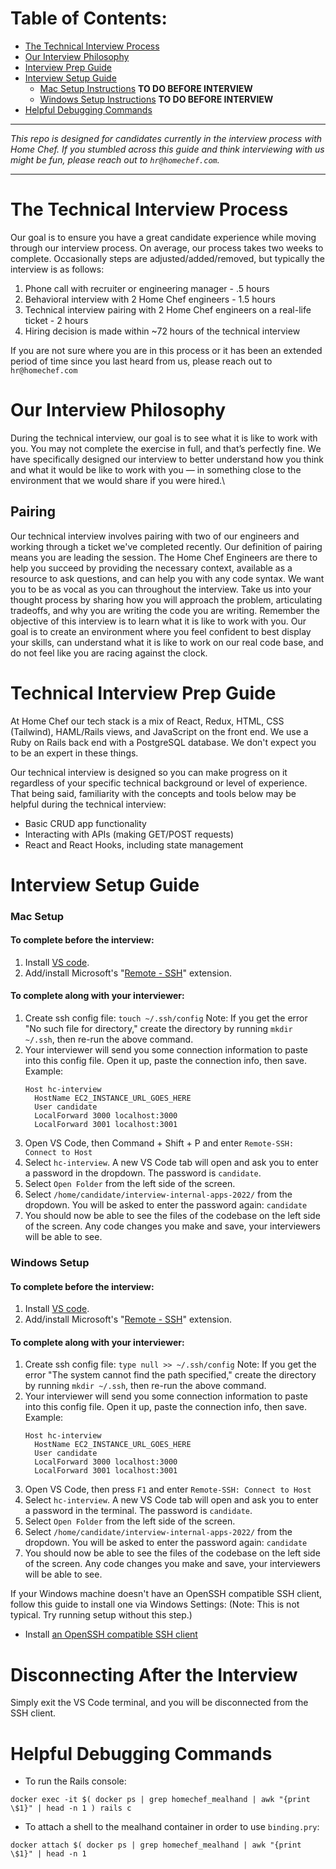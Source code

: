 # Table of Contents:
 - [The Technical Interview Process](#Home-Chef-Tech-Candidate-Interview-Process)
 - [Our Interview Philosophy](#Home-Chef-Technical-Interview-Philosophy)
 - [Interview Prep Guide](#Candidate-Technical-Interview-Prep-Guide)
 - [Interview Setup Guide](#Candidate-Technical-Interview-Setup-Guide)
    - [Mac Setup Instructions](#Mac-Setup) **TO DO BEFORE INTERVIEW**
    - [Windows Setup Instructions](#Windows-Setup) **TO DO BEFORE INTERVIEW**
 - [Helpful Debugging Commands](#Helpful-Debugging-Commands)

---

*This repo is designed for candidates currently in the interview process with Home Chef. If you stumbled across this guide and think interviewing with us might be fun, please reach out to `hr@homechef.com`.*

---

# The Technical Interview Process

Our goal is to ensure you have a great candidate experience while moving through our interview process. On average, our process takes two weeks to complete. Occasionally steps are adjusted/added/removed, but typically the interview is as follows:

 1. Phone call with recruiter or engineering manager - .5 hours
 2. Behavioral interview with 2 Home Chef engineers - 1.5 hours
 3. Technical interview pairing with 2 Home Chef engineers on a real-life ticket - 2 hours
 4. Hiring decision is made within ~72 hours of the technical interview

If you are not sure where you are in this process or it has been an extended period of time since you last heard from us, please reach out to `hr@homechef.com`

# Our Interview Philosophy

During the technical interview, our goal is to see what it is like to work with you. You may not complete the exercise in full, and that’s perfectly fine. We have specifically designed our interview to better understand how you think and what it would be like to work with you &mdash; in something close to the environment that we would share if you were hired.\

## Pairing

Our technical interview involves pairing with two of our engineers and working through a ticket we've completed recently. Our definition of pairing means you are leading the session. The Home Chef Engineers are there to help you succeed by providing the necessary context, available as a resource to ask questions, and can help you with any code syntax. We want you to be as vocal as you can throughout the interview. Take us into your thought process by sharing how you will approach the problem, articulating tradeoffs, and why you are writing the code you are writing. Remember the objective of this interview is to learn what it is like to work with you. Our goal is to create an environment where you feel confident to best display your skills, can understand what it is like to work on our real code base, and do not feel like you are racing against the clock. 

# Technical Interview Prep Guide

At Home Chef our tech stack is a mix of React, Redux, HTML, CSS (Tailwind), HAML/Rails views, and JavaScript on the front end. We use a Ruby on Rails back end with a PostgreSQL database. We don't expect you to be an expert in these things.

Our technical interview is designed so you can make progress on it regardless of your specific technical background or level of experience. That being said, familiarity with the concepts and tools below may be helpful during the technical interview:
  - Basic CRUD app functionality
  - Interacting with APIs (making GET/POST requests)
  - React and React Hooks, including state management

# Interview Setup Guide
### Mac Setup

#### To complete before the interview:
1. Install [VS code](https://code.visualstudio.com/Download).
2. Add/install Microsoft's "[Remote - SSH](https://marketplace.visualstudio.com/items?itemName=ms-vscode-remote.remote-ssh)" extension.

#### To complete along with your interviewer:
1. Create ssh config file: `touch ~/.ssh/config`
    Note: If you get the error "No such file for directory," create the directory by running `mkdir ~/.ssh`, then re-run the above command.
2. Your interviewer will send you some connection information to paste into this config file. Open it up, paste the connection info, then save. Example:
    ```
    Host hc-interview
      HostName EC2_INSTANCE_URL_GOES_HERE
      User candidate
      LocalForward 3000 localhost:3000
      LocalForward 3001 localhost:3001
    ```
3. Open VS Code, then Command + Shift + P and enter `Remote-SSH: Connect to Host`
4. Select `hc-interview`. A new VS Code tab will open and ask you to enter a password in the dropdown. The password is `candidate`.
5. Select `Open Folder` from the left side of the screen.
6. Select `/home/candidate/interview-internal-apps-2022/` from the dropdown. You will be asked to enter the password again: `candidate`
7. You should now be able to see the files of the codebase on the left side of the screen. Any code changes you make and save, your interviewers will be able to see.

### Windows Setup

#### To complete before the interview:
1. Install [VS code](https://code.visualstudio.com/Download).
2. Add/install Microsoft's "[Remote - SSH](https://marketplace.visualstudio.com/items?itemName=ms-vscode-remote.remote-ssh)" extension.

#### To complete along with your interviewer:
1. Create ssh config file: `type null >> ~/.ssh/config`
    Note: If you get the error "The system cannot find the path specified," create the directory by running `mkdir ~/.ssh`, then re-run the above command.
2. Your interviewer will send you some connection information to paste into this config file. Open it up, paste the connection info, then save. Example:
    ```
    Host hc-interview
      HostName EC2_INSTANCE_URL_GOES_HERE
      User candidate
      LocalForward 3000 localhost:3000
      LocalForward 3001 localhost:3001
    ```
3. Open VS Code, then press `F1` and enter `Remote-SSH: Connect to Host`
4. Select `hc-interview`. A new VS Code tab will open and ask you to enter a password in the terminal. The password is `candidate`.
5. Select `Open Folder` from the left side of the screen.
6. Select `/home/candidate/interview-internal-apps-2022/` from the dropdown. You will be asked to enter the password again: `candidate`
7. You should now be able to see the files of the codebase on the left side of the screen. Any code changes you make and save, your interviewers will be able to see.

If your Windows machine doesn't have an OpenSSH compatible SSH client, follow this guide to install one via Windows Settings: (Note: This is not typical. Try running setup without this step.)
   - Install [an OpenSSH compatible SSH client](https://aka.ms/vscode-remote/ssh/supported-clients)

# Disconnecting After the Interview
Simply exit the VS Code terminal, and you will be disconnected from the SSH client.

# Helpful Debugging Commands

- To run the Rails console:

```docker exec -it $( docker ps | grep homechef_mealhand | awk "{print \$1}" | head -n 1 ) rails c```

- To attach a shell to the mealhand container in order to use `binding.pry`:

```docker attach $( docker ps | grep homechef_mealhand | awk "{print \$1}" | head -n 1```
